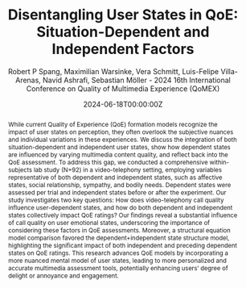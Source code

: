 ---
title: 'Disentangling User States in QoE: Situation-Dependent and Independent Factors'
subtitle: "Robert P Spang, Maximilian Warsinke, Vera Schmitt, Luis-Felipe Villa-Arenas, Navid Ashrafi, Sebastian Möller - 2024 16th International Conference on Quality of Multimedia Experience (QoMEX)"

# Authors
# If you created a profile for a user (e.g. the default `admin` user), write the username (folder name) here
# and it will be replaced with their full name and linked to their profile.
authors:
- Robert P Spang
- Maximilian Warsinke
- Vera Schmitt
- Luis-Felipe Villa-Arenas
- Navid Ashrafi
- Sebastian Möller

# Author notes (optional)
author_notes: 

date: '2024-06-18T00:00:00Z'
doi: ''

# Schedule page publish date (NOT publication's date).
publishDate: '2017-01-01T00:00:00Z'

# Publication type.
# Accepts a single type but formatted as a YAML list (for Hugo requirements).
# Enter a publication type from the CSL standard.
publication_types: ['paper-conference']

# Publication name and optional abbreviated publication name.
publication: IEE - 16th International Conference on Quality of Multimedia Experience (QoMEX)
publication_short: QoMEX(2024)

abstract: |
    While current Quality of Experience (QoE) formation models recognize the impact of user states on perception, they often overlook the subjective nuances and individual variations in these experiences. We discuss the integration of both situation-dependent and independent user states, show how dependent states are influenced by varying multimedia content quality, and reflect back into the QoE assessment.
    To address this gap, we conducted a comprehensive within-subjects lab study (N=92) in a video-telephony setting, employing variables representative of both dependent and independent states, such as affective states, social relationship, sympathy, and bodily needs. Dependent states were assessed per trial and independent states before or after the experiment. Our study investigates two key questions: How does video-telephony call quality influence user-dependent states, and how do both dependent and independent states collectively impact QoE ratings? Our findings reveal a substantial influence of call quality on user emotional states, underscoring the importance of considering these factors in QoE assessments. Moreover, a structural equation model comparison favored the dependent+independent state structure model, highlighting the significant impact of both independent and preceding dependent states on QoE ratings. This research advances QoE models by incorporating a more nuanced mental model of user states, leading to more personalized and accurate multimedia assessment tools, potentially enhancing users’ degree of delight or annoyance and engagement.
# Summary. An optional shortened abstract.
summary: 

tags: []

# Display this page in the Featured widget?
featured: true

# Custom links (uncomment lines below)
# links:
# - name: Custom Link
#   url: http://example.org

url_pdf: 'https://ieeexplore.ieee.org/abstract/document/10598300'
url_code: ''
url_dataset: ''
url_poster: ''
url_project: ''
url_slides: ''
url_source: ''
url_video: ''

# Featured image
# To use, add an image named `featured.jpg/png` to your page's folder.
image:
  caption: ''
  focal_point: ''
  preview_only: false

# Associated Projects (optional).
#   Associate this publication with one or more of your projects.
#   Simply enter your project's folder or file name without extension.
#   E.g. `internal-project` references `content/project/internal-project/index.md`.
#   Otherwise, set `projects: []`.
projects: []

# Slides (optional).
#   Associate this publication with Markdown slides.
#   Simply enter your slide deck's filename without extension.
#   E.g. `slides: "example"` references `content/slides/example/index.md`.
#   Otherwise, set `slides: ""`.
slides: ""
---